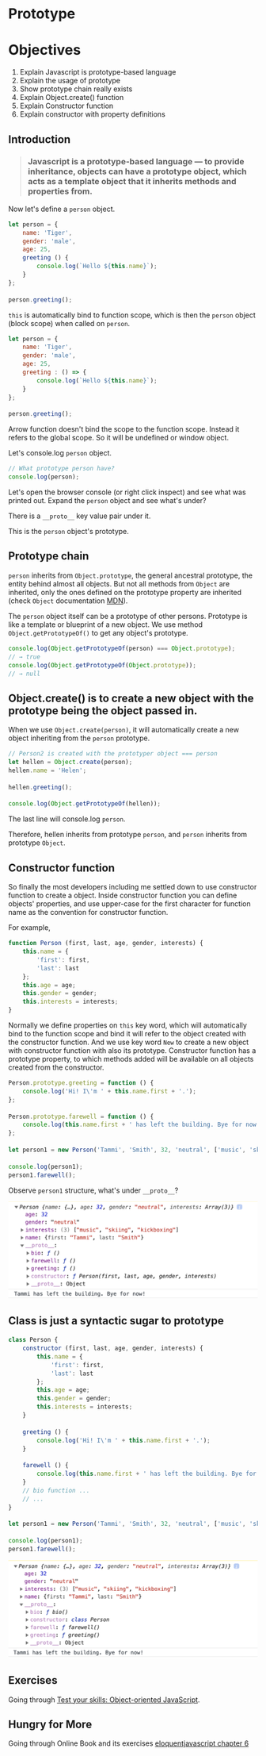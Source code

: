 # Prototype

# Objectives

1. Explain Javascript is prototype-based language
1. Explain the usage of prototype 
1. Show prototype chain really exists
1. Explain Object.create() function
1. Explain Constructor function
1. Explain constructor with property definitions

## Introduction

> ### Javascript is a prototype-based language — to provide inheritance, objects can have a prototype object, which acts as a template object that it inherits methods and properties from.

Now let's define a `person` object. 

```javascript
let person = {
    name: 'Tiger',
    gender: 'male',
    age: 25,
    greeting () {
        console.log(`Hello ${this.name}`);
    }
};

person.greeting();
```

`this` is automatically bind to function scope, which is then the `person` object (block scope) when called on `person`. 

```javascript 
let person = {
    name: 'Tiger',
    gender: 'male',
    age: 25,
    greeting : () => {
        console.log(`Hello ${this.name}`);
    }
};

person.greeting();
```

Arrow function doesn't bind the scope to the function scope. Instead it refers to the global scope. So it will be undefined or window object.


Let's console.log `person` object.

```javascript
// What prototype person have?
console.log(person);
```

Let's open the browser console (or right click inspect) and see what was printed out. Expand the `person` object and see what's under? 

There is a `__proto__` key value pair under it. 

This is the `person` object's prototype.

## Prototype chain
`person` inherits from `Object.prototype`, the general ancestral prototype, the entity behind almost all objects. But not all methods from `Object` are inherited, only the ones defined on the prototype property are inherited (check `Object` documentation [MDN](https://developer.mozilla.org/en-US/docs/Web/JavaScript/Reference/Global_Objects/Object)).

The `person` object itself can be a prototype of other persons. Prototype is like a template or blueprint of a new object. We use method `Object.getPrototypeOf()` to get any object's prototype.

```javascript
console.log(Object.getPrototypeOf(person) === Object.prototype);
// → true
console.log(Object.getPrototypeOf(Object.prototype));
// → null
```

## Object.create() is to create a new object with the prototype being the object passed in.
When we use `Object.create(person)`, it will automatically create a new object inheriting from the `person` prototype. 

```javascript
// Person2 is created with the prototyper object === person
let hellen = Object.create(person);
hellen.name = 'Helen';

hellen.greeting();

console.log(Object.getPrototypeOf(hellen));
```
The last line will console.log `person`.

Therefore, hellen inherits from prototype `person`, and `person` inherits from prototype `Object`.


## Constructor function
So finally the most developers including me settled down to use constructor function to create a object. Inside constructor function you can define objects' properties, and use upper-case for the first character for function name as the convention for constructor function.

For example,

```javascript 
function Person (first, last, age, gender, interests) {
    this.name = {
        'first': first,
        'last': last
    };
    this.age = age;
    this.gender = gender;
    this.interests = interests;
}
```

Normally we define properties on `this` key word, which will automatically bind to the function scope and bind it will refer to the object created with the constructor function. And we use key word `New` to create a new object with constructor function with also its prototype. Constructor function has a prototype property, to which methods added will be available on all objects created from the constructor.

```javascript
Person.prototype.greeting = function () {
    console.log('Hi! I\'m ' + this.name.first + '.');
};

Person.prototype.farewell = function () {
    console.log(this.name.first + ' has left the building. Bye for now!');
};

let person1 = new Person('Tammi', 'Smith', 32, 'neutral', ['music', 'skiing', 'kickboxing']);

console.log(person1);
person1.farewell();
```

Observe `person1` structure, what's under `__proto__`?

![](./prototype.png)

## Class is just a syntactic sugar to prototype
```javascript 
class Person {
    constructor (first, last, age, gender, interests) {
        this.name = {
            'first': first,
            'last': last
        };
        this.age = age;
        this.gender = gender;
        this.interests = interests;
    }

    greeting () {
        console.log('Hi! I\'m ' + this.name.first + '.');
    }

    farewell () {
        console.log(this.name.first + ' has left the building. Bye for now!');
    }
    // bio function ...
    // ...
}

let person1 = new Person('Tammi', 'Smith', 32, 'neutral', ['music', 'skiing', 'kickboxing']);

console.log(person1);
person1.farewell();
```
![](./class.png)


## Exercises

Going through [Test your skills: Object-oriented JavaScript](https://developer.mozilla.org/en-US/docs/Learn/JavaScript/Objects/Test_your_skills:_Object-oriented_JavaScript).

## Hungry for More
Going through Online Book and its exercises [eloquentjavascript chapter 6](https://eloquentjavascript.net/06_object.html)
